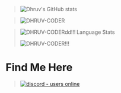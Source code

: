 > ![Dhruv's GitHub stats](https://github-readme-stats.vercel.app/api?username=DHRUV-CODER&show_icons=true&theme=dracula)

> <p><img align="center" src="https://github-readme-streak-stats.herokuapp.com/?user=DHRUV-CODER&theme=dracula" alt="DHRUV-CODER" /></p>

> <p><img align="left" src="https://github-profile-trophy.vercel.app/?username=DHRUV-CODER&theme=dracula" alt="DHRUV-CODERdd!!!" /></p>
>
> Language Stats
> 
> <p><img align="center" src="https://github-readme-stats.vercel.app/api/top-langs/?username=DHRUV-CODER&theme=dracula" alt="DHRUV-CODER!!!" /></p>


# Find Me Here 
> </p>
> <p align="left">
> <a href="https://discord.gg/j2NeBaCWYy">
> <img src="https://img.shields.io/discord/790595270438027295?style=for-the-badge" alt="discord - users online" />
> </a>
> </p>


